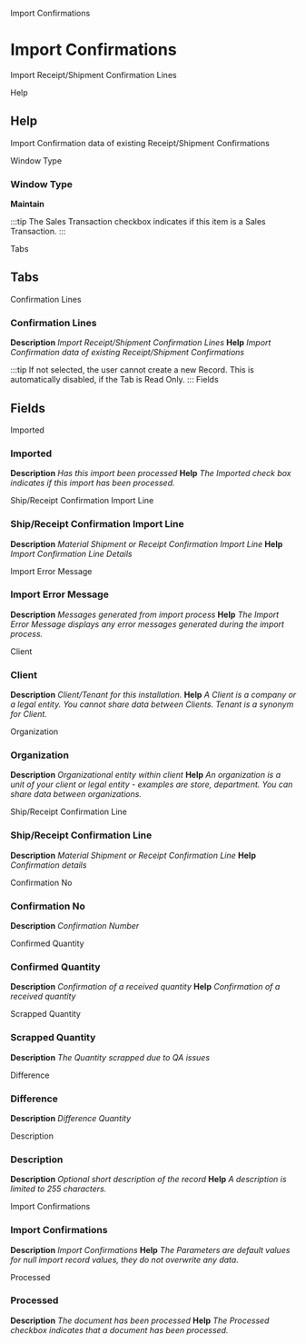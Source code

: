 
Import Confirmations
# Import Confirmations


Import Receipt/Shipment Confirmation Lines

Help
## Help

Import Confirmation data of existing Receipt/Shipment Confirmations

Window Type
### Window Type

**Maintain**

:::tip
The Sales Transaction checkbox indicates if this item is a Sales Transaction.
:::

Tabs
## Tabs


Confirmation Lines
### Confirmation Lines

**Description**
 *Import Receipt/Shipment Confirmation Lines*
**Help**
 *Import Confirmation data of existing Receipt/Shipment Confirmations*

:::tip
If not selected, the user cannot create a new Record.  This is automatically disabled, if the Tab is Read Only.
:::
Fields
## Fields


Imported
### Imported

**Description**
 *Has this import been processed*
**Help**
 *The Imported check box indicates if this import has been processed.*

Ship/Receipt Confirmation Import Line
### Ship/Receipt Confirmation Import Line

**Description**
 *Material Shipment or Receipt Confirmation Import Line*
**Help**
 *Import Confirmation Line Details*

Import Error Message
### Import Error Message

**Description**
 *Messages generated from import process*
**Help**
 *The Import Error Message displays any error messages generated during the import process.*

Client
### Client

**Description**
 *Client/Tenant for this installation.*
**Help**
 *A Client is a company or a legal entity. You cannot share data between Clients. Tenant is a synonym for Client.*

Organization
### Organization

**Description**
 *Organizational entity within client*
**Help**
 *An organization is a unit of your client or legal entity - examples are store, department. You can share data between organizations.*

Ship/Receipt Confirmation Line
### Ship/Receipt Confirmation Line

**Description**
 *Material Shipment or Receipt Confirmation Line*
**Help**
 *Confirmation details*

Confirmation No
### Confirmation No

**Description**
 *Confirmation Number*

Confirmed Quantity
### Confirmed Quantity

**Description**
 *Confirmation of a received quantity*
**Help**
 *Confirmation of a received quantity*

Scrapped Quantity
### Scrapped Quantity

**Description**
 *The Quantity scrapped due to QA issues*

Difference
### Difference

**Description**
 *Difference Quantity*

Description
### Description

**Description**
 *Optional short description of the record*
**Help**
 *A description is limited to 255 characters.*

Import Confirmations
### Import Confirmations

**Description**
 *Import Confirmations*
**Help**
 *The Parameters are default values for null import record values, they do not overwrite any data.*

Processed
### Processed

**Description**
 *The document has been processed*
**Help**
 *The Processed checkbox indicates that a document has been processed.*
